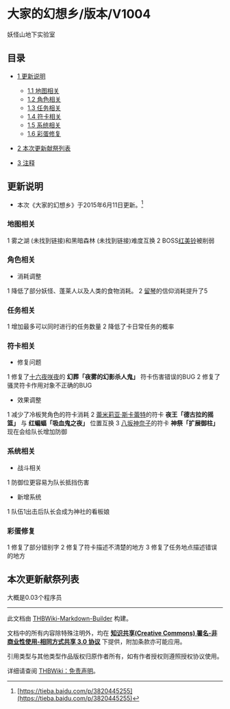 # 大家的幻想乡/版本/V1004

<!-- source html: G:\repos\THBWiki-Markdown-Builder\THBWikiMarkdown\Temp\main\e\e5\ns0%3A%E5%A4%A7%E5%AE%B6%E7%9A%84%E5%B9%BB%E6%83%B3%E4%B9%A1%2F%E7%89%88%E6%9C%AC%2FV1004.html -->

妖怪山地下实验室

## 目录

- [1 更新说明](#更新说明)

  - [1.1 地图相关](#地图相关)
  - [1.2 角色相关](#角色相关)
  - [1.3 任务相关](#任务相关)
  - [1.4 符卡相关](#符卡相关)
  - [1.5 系统相关](#系统相关)
  - [1.6 彩蛋修复](#彩蛋修复)



- [2 本次更新献祭列表](#本次更新献祭列表)
- [3 注释](#注释)




## 更新说明
- 本次《大家的幻想乡》于2015年6月11日更新。[^cite_note-1]

### 地图相关
1 雾之湖 (未找到链接)和黑暗森林 (未找到链接)难度互换
2 BOSS[红美铃](./大家的幻想乡-地图-红魔馆.md)被削弱

### 角色相关
- 消耗调整

1 降低了部分妖怪、蓬莱人以及人类的食物消耗。
2 [留琴](./大家的幻想乡-人物-留琴.md)的信仰消耗提升了5

### 任务相关
1 增加最多可以同时进行的任务数量
2 降低了卡日常任务的概率

### 符卡相关
- 修复问题

1 修复了[十六夜咲夜](./大家的幻想乡-人物-十六夜咲夜.md)的 **幻葬「夜雾的幻影杀人鬼」** 符卡伤害错误的BUG
2 修复了骚灵符卡作用对象不正确的BUG

- 效果调整

1 减少了冷板凳角色的符卡消耗
2 [蕾米莉亚·斯卡蕾特](./大家的幻想乡-人物-蕾米莉亚·斯卡蕾特.md)的符卡 **夜王「德古拉的摇篮」** 与 **红蝙蝠「吸血鬼之夜」** 位置互换
3 [八坂神奈子](./大家的幻想乡-人物-八坂神奈子.md)的符卡 **神祭「扩展御柱」** 现在会给队长增加防御

### 系统相关
- 战斗相关

1 防御位更容易为队长抵挡伤害

- 新增系统

1 队伍1出击后队长会成为神社的看板娘

### 彩蛋修复
1 修复了部分错别字
2 修复了符卡描述不清楚的地方
3 修复了任务地点描述错误的地方

## 本次更新献祭列表
  
大概是0.03个程序员
  


[^cite_note-1]: [https://tieba.baidu.com/p/3820445255](https://tieba.baidu.com/p/3820445255)





---

此文档由 [THBWiki-Markdown-Builder](https://github.com/Delsin-Yu/THBWiki-Markdown-Builder) 构建。

文档中的所有内容除特殊注明外，均在 [**知识共享(Creative Commons) 署名-非商业性使用-相同方式共享 3.0 协议**](https://creativecommons.org/licenses/by-sa/3.0/deed.zh-hans) 下提供，附加条款亦可能应用。

引用类型与其他类型作品版权归原作者所有，如有作者授权则遵照授权协议使用。

详细请查阅 [THBWiki：免责声明](https://thbwiki.cc/THBWiki:%E5%85%8D%E8%B4%A3%E5%A3%B0%E6%98%8E)。

